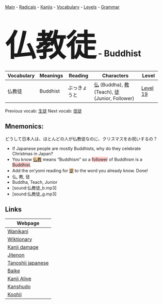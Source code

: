 <style> bigfont {font-size: 100px}</style>
[Main](../README.md) -
[Radicals](../radicals.md) -
[Kanjis](../kanjis.md) -
[Vocabulary](../vocabulary.md) -
[Levels](../levels.md) -
[Grammar](../grammar.md)
# <bigfont> 仏教徒</bigfont> - Buddhist 

| Vocabulary | Meanings | Reading | Characters | Level |
| --- | --- | --- | --- | --- |
| 仏教徒 | Buddhist | ぶっきょうと |  [仏](../kanjis/仏.md) (Buddha), [教](../kanjis/教.md) (Teach), [徒](../kanjis/徒.md) (Junior, Follower) | [Level 19](../levels/wk_level19.md) |

Previous vocab: [生徒](生徒.md) Next vocab: [信徒](信徒.md) 

## Mnemonics:
どうして日本人は、ほとんどの人が仏教徒なのに、クリスマスをお祝いするの？
* If Japanese people are mostly Buddhists, why do they celebrate Christmas in Japan?
* You know <span style="background-color:#fed8b1"> [仏教](https://jisho.org/search/仏教)</span> means “Buddhism” so a <span style="background-color:#ffcccb"> follower</span> of Buddhism is a <span style="background-color:#ffcccb"> Buddhist</span>.
* Add the on’yomi reading for <span style="background-color:#fed8b1"> [徒](https://jisho.org/search/徒)</span> to the word you already know. Done!
* 仏, 教, 徒
* Buddha, Teach, Junior
* [sound:仏教徒_b.mp3]
* [sound:仏教徒_g.mp3]


## Links 

| Webpage |
| --- |
| [Wanikani          ](https://www.wanikani.com/kanji/仏教徒) |
| [Wiktionary        ](https://en.wiktionary.org/wiki/仏教徒) |
| [Kanji damage      ](http://www.kanjidamage.com/kanji/search?utf8=✓&q=仏教徒) |
| [Jitenon           ](https://jitenon.com/kanji/仏教徒) |
| [Tanoshii japanese ](https://www.tanoshiijapanese.com/dictionary/kanji.cfm?k=仏教徒) |
| [Baike             ](https://baike.baidu.com/item/仏教徒) |
| [Kanji Alive       ](https://app.kanjialive.com/仏教徒) |
| [Kanshudo          ](https://www.kanshudo.com/searchmn?q=仏教徒) |
| [Koohii            ](https://kanji.koohii.com/study/kanji/仏教徒) |
